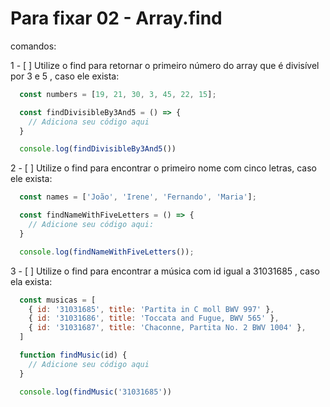 # Para fixar 02 - Array.find

comandos: 

  1 - [ ] Utilize o find para retornar o primeiro número do array que é divisível por 3 e 5 , caso ele exista:

  ```js
    const numbers = [19, 21, 30, 3, 45, 22, 15];

    const findDivisibleBy3And5 = () => {
      // Adiciona seu código aqui
    }

    console.log(findDivisibleBy3And5())
  ```

  2 - [ ] Utilize o find para encontrar o primeiro nome com cinco letras, caso ele exista:

  ```js
    const names = ['João', 'Irene', 'Fernando', 'Maria'];

    const findNameWithFiveLetters = () => {
      // Adicione seu código aqui:
    }

    console.log(findNameWithFiveLetters());
  ```

  3 - [ ]  Utilize o find para encontrar a música com id igual a 31031685 , caso ela exista:
  
  ```js
    const musicas = [
      { id: '31031685', title: 'Partita in C moll BWV 997' },
      { id: '31031686', title: 'Toccata and Fugue, BWV 565' },
      { id: '31031687', title: 'Chaconne, Partita No. 2 BWV 1004' },
    ]

    function findMusic(id) {
      // Adicione seu código aqui
    }

    console.log(findMusic('31031685'))
  ```